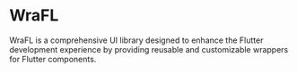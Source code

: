 # WraFL
WraFL is a comprehensive UI library designed to enhance the Flutter development experience by providing reusable and customizable wrappers for Flutter components. 
